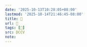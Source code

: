 ```yaml
---
date: '2025-10-13T10:28:05+08:00'
lastmod: '2025-10-14T21:46:45-08:00'
title: 􄳇
url: 􄳇
tags: [𦳹]
src: DCCV
note:
---
```

